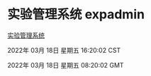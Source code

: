 # 实验管理系统 expadmin
[实验管理系统](http://59.174.27.143:56808/expadmin-782313d2-e1b1-4ea7-932e-3a55e6a1a4d0/)

2022年 03月 18日 星期五 16:20:02 CST

2022年 03月 18日 星期五 08:20:02 GMT
